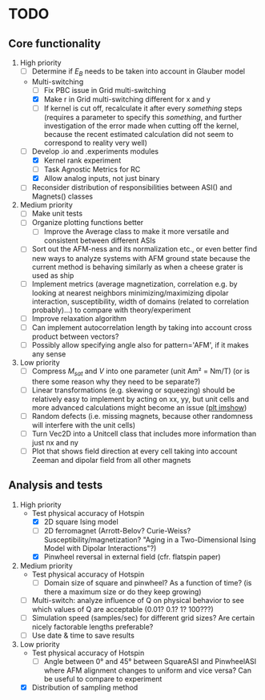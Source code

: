 # TODO

## Core functionality

1. High priority
    - [ ] Determine if $E_B$ needs to be taken into account in Glauber model
    - Multi-switching
        - [ ] Fix PBC issue in Grid multi-switching
        - [x] Make r in Grid multi-switching different for x and y
        - [ ] If kernel is cut off, recalculate it after every *something* steps (requires a parameter to specify this *something*, and further investigation of the error made when cutting off the kernel, because the recent estimated calculation did not seem to correspond to reality very well)

    - [ ] Develop .io and .experiments modules
        - [x] Kernel rank experiment
        - [ ] Task Agnostic Metrics for RC
        - [x] Allow analog inputs, not just binary

    - [ ] Reconsider distribution of responsibilities between ASI() and Magnets() classes

2. Medium priority
    - [ ] Make unit tests
    - [ ] Organize plotting functions better
        - [ ] Improve the Average class to make it more versatile and consistent between different ASIs
    - [ ] Sort out the AFM-ness and its normalization etc., or even better find new ways to analyze systems with AFM ground state because the current method is behaving similarly as when a cheese grater is used as ship
    - [ ] Implement metrics (average magnetization, correlation e.g. by looking at nearest neighbors minimizing/maximizing dipolar interaction, susceptibility, width of domains (related to correlation probably)...) to compare with theory/experiment
    - [ ] Improve relaxation algorithm
    - [ ] Can implement autocorrelation length by taking into account cross product between vectors?
    - [ ] Possibly allow specifying angle also for pattern='AFM', if it makes any sense

3. Low priority
    - [ ] Compress $M_{sat}$ and $V$ into one parameter (unit Am² = Nm/T) (or is there some reason why they need to be separate?)
    - [ ] Linear transformations (e.g. skewing or squeezing) should be relatively easy to implement by acting on xx, yy, but unit cells and more advanced calculations might become an issue ([plt imshow](https://matplotlib.org/stable/gallery/images_contours_and_fields/affine_image.html "Affine transform of an image for skewed geometries"))
    - [ ] Random defects (i.e. missing magnets, because other randomness will interfere with the unit cells)
    - [ ] Turn Vec2D into a Unitcell class that includes more information than just nx and ny
    - [ ] Plot that shows field direction at every cell taking into account Zeeman and dipolar field from all other magnets

## Analysis and tests

1. High priority
    - Test physical accuracy of Hotspin
        - [x] 2D square Ising model
        - [ ] 2D ferromagnet (Arrott-Belov? Curie-Weiss? Susceptibility/magnetization? "Aging in a Two-Dimensional Ising Model with Dipolar Interactions"?)
        - [x] Pinwheel reversal in external field (cfr. flatspin paper)

2. Medium priority
    - Test physical accuracy of Hotspin
        - [ ] Domain size of square and pinwheel? As a function of time? (is there a maximum size or do they keep growing)
    - [ ] Multi-switch: analyze influence of Q on physical behavior to see which values of Q are acceptable (0.01? 0.1? 1? 100???)
    - [ ] Simulation speed (samples/sec) for different grid sizes? Are certain nicely factorable lengths preferable?
    - [ ] Use date & time to save results

3. Low priority
    - Test physical accuracy of Hotspin
        - [ ] Angle between 0° and 45° between SquareASI and PinwheelASI where AFM alignment changes to uniform and vice versa? Can be useful to compare to experiment
    - [x] Distribution of sampling method
